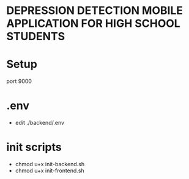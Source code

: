 # DEPRESSION DETECTION MOBILE APPLICATION FOR HIGH SCHOOL STUDENTS

# Setup

port 9000

# .env
- edit ./backend/.env

# init scripts
- chmod u+x init-backend.sh
- chmod u+x init-frontend.sh